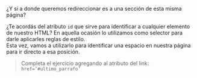 ¿Y si a donde queremos redireccionar es a una sección de esta misma página?

¿Te acordás del atributo `id` que sirve para identificar a cualquier elemento de nuestro HTML? En aquella ocasión lo utilizamos como selector para darle aplicarles reglas de estilo.
<br>Esta vez, vamos a utilizarlo para identificar una espacio en nuestra página para ir directo a esa posición.

> Completa el ejercicio agregando al atributo del link: ```href=’#ultimo_parrafo’```

